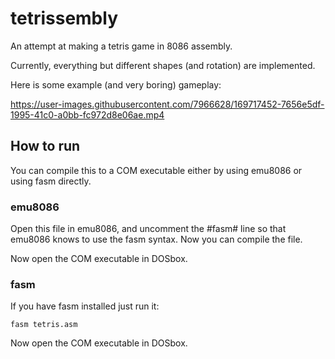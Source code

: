 # tetrissembly

An attempt at making a tetris game in 8086 assembly.

Currently, everything but different shapes (and rotation) are implemented.

Here is some example (and very boring) gameplay:

https://user-images.githubusercontent.com/7966628/169717452-7656e5df-1995-41c0-a0bb-fc972d8e06ae.mp4

## How to run

You can compile this to a COM executable either by using emu8086 or using fasm directly.

### emu8086

Open this file in emu8086, and uncomment the #fasm# line so that emu8086 knows to use the fasm syntax. Now you can compile the file.

Now open the COM executable in DOSbox.

### fasm

If you have fasm installed just run it:

```
fasm tetris.asm
```

Now open the COM executable in DOSbox.
